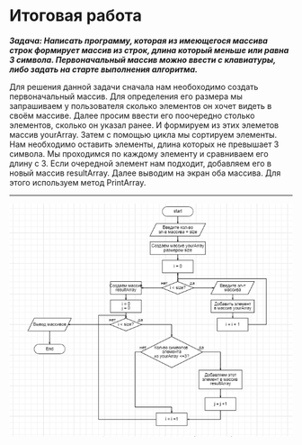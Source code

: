 # Итоговая работа #

***Задача: Написать программу, которая из имеющегося массива строк формирует массив из строк, длина который меньше или равна 3 символа.
Первоначальный массив можно ввести с клавиатуры, либо задать на старте выполнения алгоритма.***

Для решения данной задачи сначала нам необоходимо создать первоначальный массив. Для определения его размера мы запрашиваем у пользователя сколько элементов он хочет видеть в своём массиве. Далее просим ввести его поочередно столько элементов, сколько он указал ранее. И формируем из этих элеметов массив yourArray.
Затем с помощью цикла мы сортируем элементы. Нам необходимо оставить элементы, длина которых не превышает 3 символа. Мы проходимся по каждому элементу и сравниваем его длину с 3. Если очередной элемент нам подходит, добавляем его в новый массив resultArray.
Далее выводим на экран оба массива. Для этого используем метод PrintArray.
***

![Блок-схема решения данной задачи](/Exam_diagram.png)